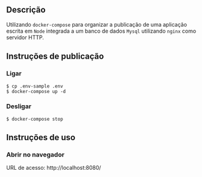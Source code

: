 ## Descrição

Utilizando `docker-compose` para organizar a publicação de uma aplicação escrita em `Node` integrada a um banco de dados `Mysql` utilizando `nginx` como servidor HTTP.

## Instruções de publicação

### Ligar

```console
$ cp .env-sample .env
$ docker-compose up -d
```

### Desligar

```console
$ docker-compose stop
```

## Instruções de uso

### Abrir no navegador

URL de acesso: http://localhost:8080/
